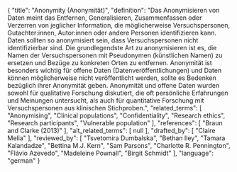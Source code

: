 {
    "title": "Anonymity (Anonymität)",
    "definition": "Das Anonymisieren von Daten meint das Entfernen, Generalisieren, Zusammenfassen oder Verzerren von jeglicher Information, die möglicherweise Versuchspersonen, Gutachter:innen, Autor:innen oder andere Personen identifizieren kann. Daten sollten so anonymisiert sein, dass Versuchspersonen nicht identifizierbar sind. Die grundlegendste Art zu anonymisieren ist es, die Namen der Versuchspersonen mit Pseudonymen (künstlichen Namen) zu ersetzen und Bezüge zu konkreten Orten zu entfernen. Anonymität ist besonders wichtig für offene Daten (Datenveröffentlichungen) und Daten können möglicherweise nicht veröffentlicht werden, sollte es Bedenken bezüglich ihrer Anonymität geben. Anonymität und offene Daten wurden sowohl für qualitative Forschung diskutiert, die oft persönliche Erfahrungen und Meinungen untersucht, als auch für quantitative Forschung mit Versuchspersonen aus klinischen Stichproben.",
    "related_terms": [
        "Anonymising",
        "Clinical populations",
        "Confidentiality",
        "Research ethics",
        "Research participants",
        "Vulnerable population"
    ],
    "references": [
        "Braun and Clarke (2013)"
    ],
    "alt_related_terms": [
        null
    ],
    "drafted_by": [
        "Claire Melia"
    ],
    "reviewed_by": [
        "Tsvetomira Dumbalska",
        "Bethan Iley",
        "Tamara Kalandadze",
        "Bettina M.J. Kern",
        "Sam Parsons",
        "Charlotte R. Pennington",
        "Flávio Azevedo",
        "Madeleine Pownall",
        "Birgit Schmidt"
    ],
    "language": "german"
}